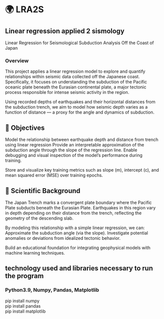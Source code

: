 # 🌍 LRA2S
## Linear regression applied 2 sismology

Linear Regression for Seismological Subduction Analysis Off the Coast of Japan

### Overview

This project applies a linear regression model to explore and quantify relationships within seismic data collected off the Japanese coast. Specifically, it focuses on understanding the subduction of the Pacific oceanic plate beneath the Eurasian continental plate, a major tectonic process responsible for intense seismic activity in the region.

Using recorded depths of earthquakes and their horizontal distances from the subduction trench, we aim to model how seismic depth varies as a function of distance — a proxy for the angle and dynamics of subduction.

## 🎯 Objectives

Model the relationship between earthquake depth and distance from trench using linear regression
Provide an interpretable approximation of the subduction angle through the slope of the regression line.
Enable debugging and visual inspection of the model’s performance during training.

Store and visualize key training metrics such as slope (m), intercept (c), and mean squared error (MSE) over training epochs.

## 🔬 Scientific Background

The Japan Trench marks a convergent plate boundary where the Pacific Plate subducts beneath the Eurasian Plate. Earthquakes in this region vary in depth depending on their distance from the trench, reflecting the geometry of the descending slab.

By modeling this relationship with a simple linear regression, we can:
Approximate the subduction angle (via the slope).
Investigate potential anomalies or deviations from idealized tectonic behavior.

Build an educational foundation for integrating geophysical models with machine learning techniques.

## technology used and libraries necessary to run the program
### Python3.9, Numpy, Pandas, Matplotlib

pip install numpy <br />
pip install pandas <br />
pip install matplotlib <br />


